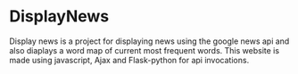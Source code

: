 # DisplayNews

Display news is a project for displaying news using the google news api and also diaplays a word map of current most frequent words.
This website is made using javascript, Ajax and Flask-python for api invocations.
